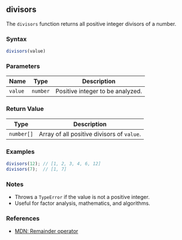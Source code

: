 ## divisors

The `divisors` function returns all positive integer divisors of a number.

### Syntax

```typescript
divisors(value)
```

### Parameters

| Name    | Type     | Description                       |
|---------|----------|-----------------------------------|
| `value` | `number` | Positive integer to be analyzed.  |

### Return Value

| Type       | Description                                 |
|------------|---------------------------------------------|
| `number[]` | Array of all positive divisors of `value`.  |

### Examples

```typescript
divisors(12); // [1, 2, 3, 4, 6, 12]
divisors(7);  // [1, 7]
```

### Notes

- Throws a `TypeError` if the value is not a positive integer.
- Useful for factor analysis, mathematics, and algorithms.

### References
- [MDN: Remainder operator](https://developer.mozilla.org/en-US/docs/Web/JavaScript/Reference/Operators/Remainder)